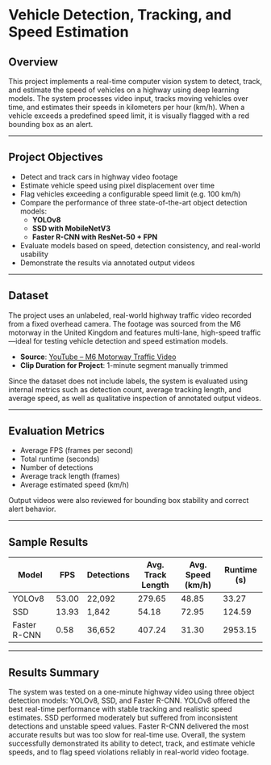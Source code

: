 # Vehicle Detection, Tracking, and Speed Estimation

## Overview

This project implements a real-time computer vision system to detect, track, and estimate the speed of vehicles on a highway using deep learning models. The system processes video input, tracks moving vehicles over time, and estimates their speeds in kilometers per hour (km/h). When a vehicle exceeds a predefined speed limit, it is visually flagged with a red bounding box as an alert.

---

## Project Objectives

- Detect and track cars in highway video footage
- Estimate vehicle speed using pixel displacement over time
- Flag vehicles exceeding a configurable speed limit (e.g. 100 km/h)
- Compare the performance of three state-of-the-art object detection models:
  - **YOLOv8**
  - **SSD with MobileNetV3**
  - **Faster R-CNN with ResNet-50 + FPN**
- Evaluate models based on speed, detection consistency, and real-world usability
- Demonstrate the results via annotated output videos
  
---
## Dataset

The project uses an unlabeled, real-world highway traffic video recorded from a fixed overhead camera. The footage was sourced from the M6 motorway in the United Kingdom and features multi-lane, high-speed traffic—ideal for testing vehicle detection and speed estimation models.

- **Source**: [YouTube – M6 Motorway Traffic Video](https://www.youtube.com/watch?v=PNCJQkvALVc)
- **Clip Duration for Project**: 1-minute segment manually trimmed

Since the dataset does not include labels, the system is evaluated using internal metrics such as detection count, average tracking length, and average speed, as well as qualitative inspection of annotated output videos.

---

## Evaluation Metrics

- Average FPS (frames per second)
- Total runtime (seconds)
- Number of detections
- Average track length (frames)
- Average estimated speed (km/h)

Output videos were also reviewed for bounding box stability and correct alert behavior.

---

##  Sample Results

| Model        | FPS   | Detections | Avg. Track Length | Avg. Speed (km/h) | Runtime (s) |
|--------------|-------|------------|-------------------|-------------------|-------------|
| YOLOv8       | 53.00 | 22,092     | 279.65            | 48.85             | 33.27       |
| SSD          | 13.93 | 1,842      | 54.18             | 72.95             | 124.59      |
| Faster R-CNN | 0.58  | 36,652     | 407.24            | 31.30             | 2953.15     |

---

##  Results Summary

The system was tested on a one-minute highway video using three object detection models: YOLOv8, SSD, and Faster R-CNN. YOLOv8 offered the best real-time performance with stable tracking and realistic speed estimates. SSD performed moderately but suffered from inconsistent detections and unstable speed values. Faster R-CNN delivered the most accurate results but was too slow for real-time use. Overall, the system successfully demonstrated its ability to detect, track, and estimate vehicle speeds, and to flag speed violations reliably in real-world video footage.

